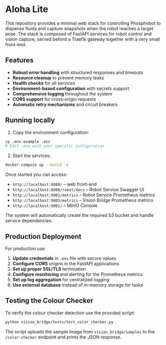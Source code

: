 # Aloha Lite

This repository provides a minimal web stack for controlling Phosphobot to dispense fluids and capture snapshots when the robot reaches a target pose. The stack is composed of FastAPI services for robot control and vision capture, served behind a Traefik gateway together with a very small front-end.

## Features

- **Robust error handling** with structured responses and timeouts
- **Resource cleanup** to prevent memory leaks
- **Health checks** for all services
- **Environment-based configuration** with secrets support
- **Comprehensive logging** throughout the system
- **CORS support** for cross-origin requests
- **Automatic retry mechanisms** and circuit breakers

## Running locally

1. Copy the environment configuration:
```bash
cp .env.example .env
# Edit .env with your specific configuration
```

2. Start the services:
```bash
docker-compose up --build -d
```

Once started you can access:

- `http://localhost:8080/` – web front-end
- `http://localhost:8080/robot/docs` – Robot Service Swagger UI
- `http://localhost:9001/metrics` – Robot Service Prometheus metrics
- `http://localhost:9003/metrics` – Vision Bridge Prometheus metrics
- `http://localhost:9001/` – MinIO Console

The system will automatically create the required S3 bucket and handle service dependencies.

## Production Deployment

For production use:

1. **Update credentials** in `.env` file with secure values
2. **Configure CORS** origins in the FastAPI applications
3. **Set up proper SSL/TLS** termination
4. **Configure monitoring** and alerting for the Prometheus metrics
5. **Set up log aggregation** for centralized logging
6. **Use external database** instead of in-memory storage for tasks

## Testing the Colour Checker

To verify the colour checker detection use the provided script:

```bash
python vision_bridge/tests/test_color_checker.py
```

The script uploads the sample image from `vision_bridge/samples` to the
`/color-checker` endpoint and prints the JSON response.
